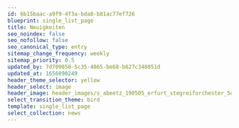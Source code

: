 ```yaml
---
id: 6b15baac-a9f9-4f3a-bda8-b81ac77ef726
blueprint: single_list_page
title: Neuigkeiten
seo_noindex: false
seo_nofollow: false
seo_canonical_type: entry
sitemap_change_frequency: weekly
sitemap_priority: 0.5
updated_by: 7d709850-5c35-4065-be68-b627c348051d
updated_at: 1656090249
header_theme_selector: yellow
header_select: image
header_image: header_images/s_abeetz_190505_erfurt_stegreiforchester_5d3_9590.-cinematic.jpg
select_transition_theme: bird
template: single_list_page
select_collection: news
---
```

